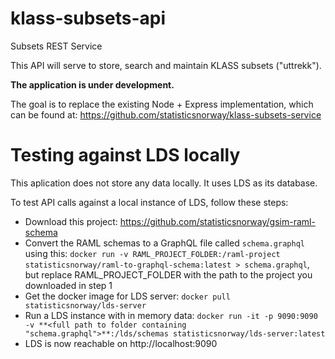# klass-subsets-api
Subsets REST Service

This API will serve to store, search and maintain KLASS subsets ("uttrekk").

**The application is under development.**

The goal is to replace the existing Node + Express implementation, which can be found at: https://github.com/statisticsnorway/klass-subsets-service


# Testing against LDS locally

This aplication does not store any data locally. It uses LDS as its database.

To test API calls against a local instance of LDS, follow these steps:

- Download this project: https://github.com/statisticsnorway/gsim-raml-schema
- Convert the RAML schemas to a GraphQL file called `schema.graphql` using this: `docker run -v RAML_PROJECT_FOLDER:/raml-project statisticsnorway/raml-to-graphql-schema:latest > schema.graphql`, but replace RAML_PROJECT_FOLDER with the path to the project you downloaded in step 1
- Get the docker image for LDS server: `docker pull statisticsnorway/lds-server`
- Run a LDS instance with in memory data: `docker run -it -p 9090:9090 -v **<full path to folder containing "schema.graphql">**:/lds/schemas statisticsnorway/lds-server:latest`
- LDS is now reachable on http://localhost:9090
